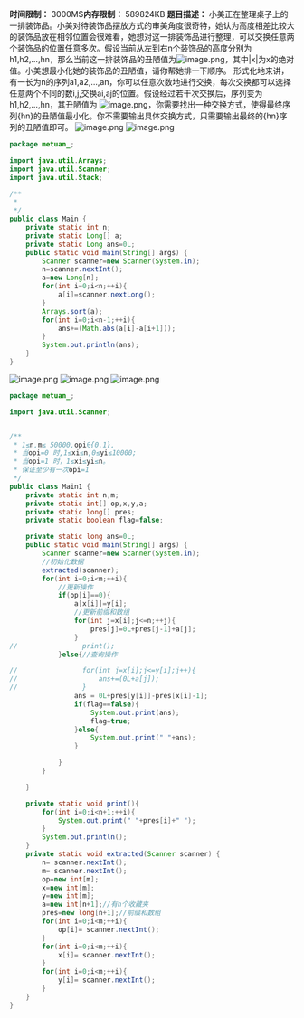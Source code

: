 **时间限制：** 3000MS**内存限制：** 589824KB
**题目描述：**
小美正在整理桌子上的一排装饰品。小美对待装饰品摆放方式的审美角度很奇特，她认为高度相差比较大的装饰品放在相邻位置会很难看，她想对这一排装饰品进行整理，可以交换任意两个装饰品的位置任意多次。假设当前从左到右n个装饰品的高度分别为h1,h2,...,hn，那么当前这一排装饰品的丑陋值为![image.png](/images/ea9772e57d3a2338b2337236091a01b8.png)，其中|x|为x的绝对值。小美想最小化她的装饰品的丑陋值，请你帮她排一下顺序。 形式化地来讲，有一长为n的序列a1,a2,...,an，你可以任意次数地进行交换，每次交换都可以选择任意两个不同的数i,j,交换ai,aj的位置。假设经过若干次交换后，序列变为h1,h2,...,hn，其丑陋值为 ![image.png](/images/7bfd4d120eaffa27683e2672c4c1dc26.png)，你需要找出一种交换方式，使得最终序列{hn}的丑陋值最小化。你不需要输出具体交换方式，只需要输出最终的{hn}序列的丑陋值即可。
![image.png](/images/3c9fc10e09d0148d5cacce19ce2cb439.png)
![image.png](/images/c6ce9314c2350d37b360e86ebd5979a8.png)
```java
package metuan_;

import java.util.Arrays;
import java.util.Scanner;
import java.util.Stack;

/**
 *
 */
public class Main {
    private static int n;
    private static Long[] a;
    private static Long ans=0L;
    public static void main(String[] args) {
        Scanner scanner=new Scanner(System.in);
        n=scanner.nextInt();
        a=new Long[n];
        for(int i=0;i<n;++i){
            a[i]=scanner.nextLong();
        }
        Arrays.sort(a);
        for(int i=0;i<n-1;++i){
            ans+=(Math.abs(a[i]-a[i+1]));
        }
        System.out.println(ans);
    }
}

```
![image.png](/images/48a9af236ccf5efdd92651493bc01b51.png)
![image.png](/images/72905a252b7d606588a8fb78a096cec8.png)
![image.png](/images/5bca75a62d0e412dd8eee71f30f77110.png)

```java
package metuan_;

import java.util.Scanner;


/**
 * 1≤n,m≤ 50000,opi∈{0,1},
 * 当opi=0 时,1≤xi≤n,0≤yi≤10000;
 * 当opi=1 时，1≤xi≤yi≤n。
 * 保证至少有一次opi=1
 */
public class Main1 {
    private static int n,m;
    private static int[] op,x,y,a;
    private static long[] pres;
    private static boolean flag=false;

    private static long ans=0L;
    public static void main(String[] args) {
        Scanner scanner=new Scanner(System.in);
        //初始化数据
        extracted(scanner);
        for(int i=0;i<m;++i){
            //更新操作
            if(op[i]==0){
                a[x[i]]=y[i];
                //更新前缀和数组
                for(int j=x[i];j<=n;++j){
                    pres[j]=0L+pres[j-1]+a[j];
                }
//                print();
            }else{//查询操作

//                for(int j=x[i];j<=y[i];j++){
//                    ans+=(0L+a[j]);
//                }
                ans = 0L+pres[y[i]]-pres[x[i]-1];
                if(flag==false){
                    System.out.print(ans);
                    flag=true;
                }else{
                    System.out.print(" "+ans);
                }

            }
        }

    }

    private static void print(){
        for(int i=0;i<n+1;++i){
            System.out.print(" "+pres[i]+" ");
        }
        System.out.println();
    }
    private static void extracted(Scanner scanner) {
        n= scanner.nextInt();
        m= scanner.nextInt();
        op=new int[m];
        x=new int[m];
        y=new int[m];
        a=new int[n+1];//有n个收藏夹
        pres=new long[n+1];//前缀和数组
        for(int i=0;i<m;++i){
            op[i]= scanner.nextInt();
        }
        for(int i=0;i<m;++i){
            x[i]= scanner.nextInt();
        }
        for(int i=0;i<m;++i){
            y[i]= scanner.nextInt();
        }
    }
}

```

 
